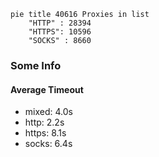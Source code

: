
```mermaid
pie title 40616 Proxies in list
    "HTTP" : 28394
    "HTTPS": 10596
    "SOCKS" : 8660
```

### Some Info
#### Average Timeout

- mixed: 4.0s
- http: 2.2s
- https: 8.1s
- socks: 6.4s